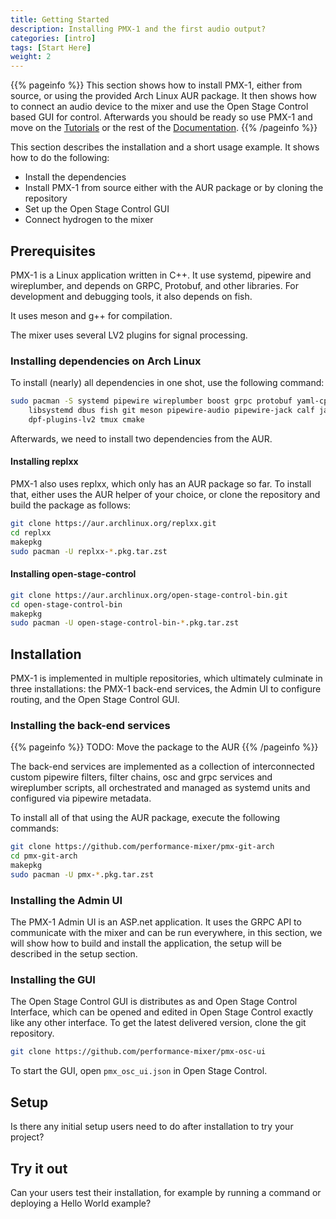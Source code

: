 ```yaml
---
title: Getting Started
description: Installing PMX-1 and the first audio output?
categories: [intro]
tags: [Start Here]
weight: 2
---
```


{{% pageinfo %}}
This section shows how to install PMX-1, either from source, or using the
provided Arch Linux AUR package. It then shows how to connect an audio device
to the mixer and use the Open Stage Control based GUI for control. Afterwards
you should be ready so use PMX-1 and move on the [Tutorials](/tutorials) or the
rest of the [Documentation](/docs).
{{% /pageinfo %}}

This section describes the installation and a short usage example. It shows how
to do the following:

- Install the dependencies
- Install PMX-1 from source either with the AUR package or by cloning
  the repository
- Set up the Open Stage Control GUI
- Connect hydrogen to the mixer

## Prerequisites

PMX-1 is a Linux application written in C++. It use systemd, pipewire and
wireplumber, and depends on GRPC, Protobuf, and other libraries. For
development and debugging tools, it also depends on fish.

It uses meson and g++ for compilation.

The mixer uses several LV2 plugins for signal processing.

### Installing dependencies on Arch Linux

To install (nearly) all dependencies in one shot, use the following command:

```bash
sudo pacman -S systemd pipewire wireplumber boost grpc protobuf yaml-cpp \
    libsystemd dbus fish git meson pipewire-audio pipewire-jack calf jalv \
    dpf-plugins-lv2 tmux cmake
```

Afterwards, we need to install two dependencies from the AUR.

#### Installing replxx

PMX-1 also uses replxx, which only has an AUR package so far. To install that,
either uses the AUR helper of your choice, or clone the repository and build
the package as follows:

```bash
git clone https://aur.archlinux.org/replxx.git
cd replxx
makepkg
sudo pacman -U replxx-*.pkg.tar.zst
```

#### Installing open-stage-control

```bash
git clone https://aur.archlinux.org/open-stage-control-bin.git
cd open-stage-control-bin
makepkg
sudo pacman -U open-stage-control-bin-*.pkg.tar.zst
```

## Installation

PMX-1 is implemented in multiple repositories, which ultimately culminate in
three installations: the PMX-1 back-end services, the Admin UI to configure
routing, and the Open Stage Control GUI.

### Installing the back-end services

{{% pageinfo %}}
TODO: Move the package to the AUR
{{% /pageinfo %}}

The back-end services are implemented as a collection of interconnected
custom pipewire filters, filter chains, osc and grpc services and wireplumber
scripts, all orchestrated and managed as systemd units and configured via
pipewire metadata.

To install all of that using the AUR package, execute the following commands:

```bash
git clone https://github.com/performance-mixer/pmx-git-arch
cd pmx-git-arch
makepkg
sudo pacman -U pmx-*.pkg.tar.zst
```

### Installing the Admin UI

The PMX-1 Admin UI is an ASP.net application. It uses the GRPC API to
communicate with the mixer and can be run everywhere, in this section, we will
show how to build and install the application, the setup will be described in
the setup section.

### Installing the GUI

The Open Stage Control GUI is distributes as and Open Stage Control Interface,
which can be opened and edited in Open Stage Control exactly like any other
interface. To get the latest delivered version, clone the git repository.

```bash
git clone https://github.com/performance-mixer/pmx-osc-ui
```

To start the GUI, open `pmx_osc_ui.json` in Open Stage Control.

## Setup

Is there any initial setup users need to do after installation to try your project?

## Try it out

Can your users test their installation, for example by running a command or deploying a Hello World example?
